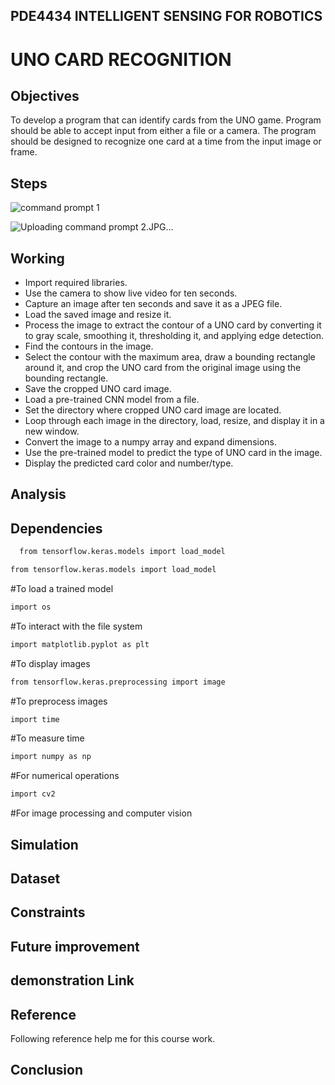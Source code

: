 ## PDE4434 INTELLIGENT SENSING FOR ROBOTICS


# UNO CARD RECOGNITION



## Objectives

To develop a program that can identify cards from the UNO game. Program should be able to accept input from either a file or a camera. The program should be designed to recognize one card at a time from the input image or frame.


## Steps


![command prompt 1](https://user-images.githubusercontent.com/117764288/235130156-9b672e73-0365-4e75-be58-77a66a2822cc.JPG)



![Uploading command prompt 2.JPG…]()

  
    
## Working


- Import required libraries.
- Use the camera to show live video for ten seconds.
- Capture an image after ten seconds and save it as a JPEG file.
- Load the saved image and resize it.
- Process the image to extract the contour of a UNO card by converting it to gray scale, smoothing it, thresholding it, and applying edge detection.
- Find the contours in the image.
- Select the contour with the maximum area, draw a bounding rectangle around it, and crop the UNO card from the original image using the bounding rectangle. 
- Save the cropped UNO card image.
- Load a pre-trained CNN model from a file.
- Set the directory where cropped UNO card image are located.
- Loop through each image in the directory, load, resize, and display it in a new window.
- Convert the image to a numpy array and expand dimensions.
- Use the pre-trained model to predict the type of UNO card in the image.
- Display the predicted card color and number/type.





## Analysis
  
  

## Dependencies

```bash
  from tensorflow.keras.models import load_model 
```
```bash
from tensorflow.keras.models import load_model
```
   #To load a trained model
```bash
import os
```
   #To interact with the file system
```bash   
import matplotlib.pyplot as plt

```
   #To display images
```bash   
from tensorflow.keras.preprocessing import image

```

  #To preprocess images
```bash  
import time 
```
  #To measure time
```bash  
import numpy as np 
```
  #For numerical operations
```bash  
import cv2  
```

#For image processing and computer vision

  
## Simulation



## Dataset 




## Constraints


## Future improvement


## demonstration Link 












## Reference

Following reference help me for this course work.




















## Conclusion

